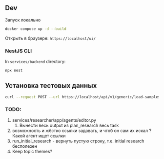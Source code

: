 ## Dev

Запуск локально

```bash
docker compose up -d --build
```

Открыть в браузере: `https://localhost/ui/`


### NestJS CLI

In `services/backend` directory:

```bash
npx nest
```


## Установка тестовых данных

```bash
curl --request POST --url https://localhost/api/v1/generic/load-samples
```


### TODO:
1. services/researcher/app/agents/editor.py
   1. Вынести весь output из plan_research весь task
2. возможность и жёстко ссылки задавать, и чтоб он сам их искал
   ? Какой агент ищет ссылки
3. run_initial_research - вернуть пустую строку, т.е. initial research бесполезен
4. Keep topic themes?

